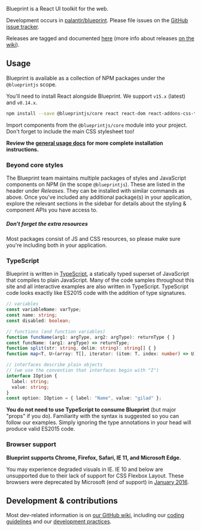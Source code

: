 Blueprint is a React UI toolkit for the web.

Development occurs in [palantir/blueprint](https://github.com/palantir/blueprint).
Please file issues on the [GitHub issue tracker](https://github.com/palantir/blueprint/issues).

Releases are tagged and documented [here](https://github.com/palantir/blueprint/releases)
(more info about releases [on the wiki](https://github.com/palantir/blueprint/wiki/Releases-&-Artifacts)).

## Usage

Blueprint is available as a collection of NPM packages under the `@blueprintjs` scope.

You'll need to install React alongside Blueprint. We support `v15.x` (latest) and `v0.14.x`.

```sh
npm install --save @blueprintjs/core react react-dom react-addons-css-transition-group
```

Import components from the `@blueprintjs/core` module into your project.
Don't forget to include the main CSS stylesheet too!

**Review the [general usage docs](#components.usage) for more complete installation instructions.**

### Beyond core styles

The Blueprint team maintains multiple packages of styles and JavaScript components on NPM (in the scope
`@blueprintjs`). These are listed in the header under _Releases_. They can be installed with
similar commands as above. Once you've included any additional package(s) in your application, explore the
relevant sections in the sidebar for details about the styling & component APIs you have access to.

<div class="pt-callout pt-intent-primary pt-icon-info-sign">
  <h5>Don't forget the extra resources</h5>
  Most packages consist of JS and CSS resources, so please make sure you're including both in your application.
</div>

### TypeScript

Blueprint is written in [TypeScript](https://www.typescriptlang.org/), a statically typed superset
of JavaScript that compiles to plain JavaScript. Many of the code samples throughout this site and
all interactive examples are also written in TypeScript. TypeScript code looks exactly like ES2015
code with the addition of type signatures.

```ts
// variables
const variableName: varType;
const name: string;
const disabled: boolean;

// functions (and function variables)
function funcName(arg1: argType, arg2: argType): returnType { }
const funcName: (arg1: argType) => returnType;
function split(str: string, delim: string): string[] { }
function map<T, U>(array: T[], iterator: (item: T, index: number) => U): U[];

// interfaces describe plain objects
// (we use the convention that interfaces begin with "I")
interface IOption {
  label: string;
  value: string;
}
const option: IOption = { label: "Name", value: "gilad" };
```

**You do not need to use TypeScript to consume Blueprint** (but major "props" if you do). Familiarity
with the syntax is suggested so you can follow our examples. Simply ignoring the type annotations
in your head will produce valid ES2015 code.

### Browser support

**Blueprint supports Chrome, Firefox, Safari, IE 11, and Microsoft Edge.**

You may experience degraded visuals in IE.
IE 10 and below are unsupported due to their lack of support for CSS Flexbox Layout.
These browsers were deprecated by Microsoft (end of support) in [January 2016](https://www.microsoft.com/en-us/WindowsForBusiness/End-of-IE-support).

## Development & contributions

Most dev-related information is on [our GitHub wiki](https://github.com/palantir/blueprint/wiki),
including our [coding guidelines](https://github.com/palantir/blueprint/wiki/Coding-guidelines)
and our [development practices](https://github.com/palantir/blueprint/wiki/Development-Practices).
